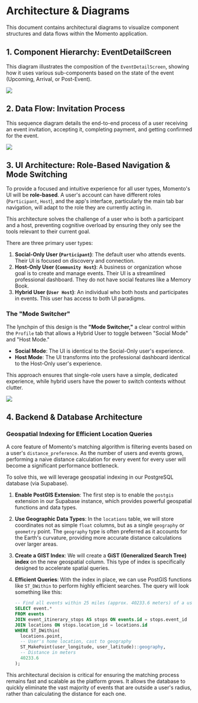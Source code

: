 # Architecture & Diagrams

This document contains architectural diagrams to visualize component structures and data flows within the Momento application.

## 1. Component Hierarchy: EventDetailScreen

This diagram illustrates the composition of the `EventDetailScreen`, showing how it uses various sub-components based on the state of the event (Upcoming, Arrival, or Post-Event).

[![](https://mermaid.ink/svg/pako:eNqdU8FuwjAM_RXlZYuWDRhwK3RUOsZp2m5wGqYkJLaJ2EEOSZTfXwpJlE7apEm-9_vj2IcOegQ7GCO0NfWAKjO-7R2GfV4fV1K4C70L8bQWvjC-v5W8T416J4wD2411eGgXf98b671eFpUeS_uB96yv_G9oU0vOa-lqJ4_f4e_778fP3j5jR_Gg_l3Wz2_Bq4I2-D9l-E5S5eQYJ6WbI3iA-mH9wU4rQy5vUa6hE75l45jU6k5e_58wDkE-w8N1Q2j1G2kC2F4S09c95-Jj0Vd8v1qGgR0K-SjM8m4e0v0Yd0cR5wQW_T3LdDB0zKjJ7z63B5kM171oQ3x6Y4o1kQ92nK8H02k4Nn9F9cWbWkHjVpT4HlY86f-Yw54mJk5hH21I7U_M_hD1Xn_hX8g7z4z-UjYqD59r6649vBHY0fI5hGj6gM8xRzP6D3_C8Rzz4i8B_B1l3l6xP5L1C4gP4D9L3j2hC_24rXbO4iWz0sW6lqC2QvV-w-qKkLZA9X7D_K_h2yB6v2H5f2O7JHq_YflY_d4)](#)

## 2. Data Flow: Invitation Process

This sequence diagram details the end-to-end process of a user receiving an event invitation, accepting it, completing payment, and getting confirmed for the event.

[![](https://mermaid.ink/svg/pako:eNqdVU1vgzAM_SuCnqokBqgNGtA-9MQeadtNCw4h2eIAsZGThE3w75cAJ52mdgkhP_f7vO-d8NBDcYA0RlsDXlSFl-Z1i_5evWwqlfL5e9mC_j18Pq7SjU_QOqY_621t4dO-_vH82e752_X1131v3S5f2-9z-U6-t3_j93v_v-8-x_o4P0_7k35t8T16S_iX-v1_Xf_q9L-Hn10cR_gR8D7p-2t1aV9O2gH-x2wM46J6rW9iW5mR5jU_D11q7G2e_WqY7d_l0yWlO2_yTj1yY_w-Ua996-5Jt9-iX8-e-n24c7F55c7yS5P44T4S2zQc2K2a3TId_h_g5p-Tf2l2xT4-eUf8f2MOMz6b5Sfe-L0F-rYw2qO8eQyN8WbI-bT69-I-a_xP17vP9u_c9b78H8i_84L78H8i_o8h74v_T1g_5b76-yv-F8gfiL7L6fX31v1_5v6nsv6_g_WPs_wP6P2X_Z-z_A_o_Yf9n7P8D-v8C5jJ2dw)](#)

## 3. UI Architecture: Role-Based Navigation & Mode Switching

To provide a focused and intuitive experience for all user types, Momento's UI will be **role-based**. A user's account can have different roles (`Participant`, `Host`), and the app's interface, particularly the main tab bar navigation, will adapt to the role they are currently acting in.

This architecture solves the challenge of a user who is both a participant and a host, preventing cognitive overload by ensuring they only see the tools relevant to their current goal.

There are three primary user types:

1.  **Social-Only User (`Participant`)**: The default user who attends events. Their UI is focused on discovery and connection.
2.  **Host-Only User (`Community Host`)**: A business or organization whose goal is to create and manage events. Their UI is a streamlined professional dashboard. They do not have social features like a Memory Book.
3.  **Hybrid User (`User Host`)**: An individual who both hosts and participates in events. This user has access to both UI paradigms.

### The "Mode Switcher"

The lynchpin of this design is the **"Mode Switcher,"** a clear control within the `Profile` tab that allows a Hybrid User to toggle between "Social Mode" and "Host Mode."

- **Social Mode**: The UI is identical to the Social-Only user's experience.
- **Host Mode**: The UI transforms into the professional dashboard identical to the Host-Only user's experience.

This approach ensures that single-role users have a simple, dedicated experience, while hybrid users have the power to switch contexts without clutter.

[![](https://mermaid.ink/svg/pako:eNqNVM1vgzAM_R_Fp9ZJBqwNGrA-9MQeadtNGw5JsuIAsZFThk3w75cAJ52mdmkhP_f7vO-d8NB9cYA0plsDXlSFl-Z1i35evWwqlfL5e9mC_j18Pq7SjU_QOqY_621t4dO-_vH82e752_X1131v3S5f2-9z-U6-t3_j93v_v-8-x_o4P0_7k35t8T16S_iX-v1_Xf_q9L-Hn10cR_gR8D7p-2t1aV9O2gH-x2wM46J6rW9iW5mR5jU_D11q7G2e_WqY7d_l0yWlO2_yTj1yY_w-Ua996-5Jt9-iX8-e-n24c7F55c7yS5P44T4S2zQc2K2a3TId_h_g5p-Tf2l2xT4-eUf8f2MOMz6b5Sfe-L0F-rYw2qO8eQyN8WbI-bT69-I-a_xP17vP9u_c9b78H8i_84L78H8i_o8h74v_T1g_5b76-yv-F8gfiL7L6fX31v1_5v6nsv6_g_WPs_wP6P2X_Z-z_A_o_Yf9n7P8D-v8Cg753MA)](#)

## 4. Backend & Database Architecture

### Geospatial Indexing for Efficient Location Queries

A core feature of Momento's matching algorithm is filtering events based on a user's `distance_preference`. As the number of users and events grows, performing a naive distance calculation for every event for every user will become a significant performance bottleneck.

To solve this, we will leverage geospatial indexing in our PostgreSQL database (via Supabase).

1.  **Enable PostGIS Extension**: The first step is to enable the `postgis` extension in our Supabase instance, which provides powerful geospatial functions and data types.

2.  **Use Geographic Data Types**: In the `locations` table, we will store coordinates not as simple `float` columns, but as a single `geography` or `geometry` point. The `geography` type is often preferred as it accounts for the Earth's curvature, providing more accurate distance calculations over larger areas.

3.  **Create a GIST Index**: We will create a **GiST (Generalized Search Tree) index** on the new geospatial column. This type of index is specifically designed to accelerate spatial queries.

4.  **Efficient Queries**: With the index in place, we can use PostGIS functions like `ST_DWithin` to perform highly efficient searches. The query will look something like this:

    ```sql
    -- Find all events within 25 miles (approx. 40233.6 meters) of a user's location
    SELECT event.*
    FROM events
    JOIN event_itinerary_stops AS stops ON events.id = stops.event_id
    JOIN locations ON stops.location_id = locations.id
    WHERE ST_DWithin(
      locations.point,
      -- User's home location, cast to geography
      ST_MakePoint(user_longitude, user_latitude)::geography,
      -- Distance in meters
      40233.6
    );
    ```

This architectural decision is critical for ensuring the matching process remains fast and scalable as the platform grows. It allows the database to quickly eliminate the vast majority of events that are outside a user's radius, rather than calculating the distance for each one.
